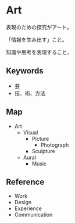 # Art

表現のための探究がアート。

「情報を生み出す」こと。

知識や思考を表現すること。

## Keywords

- 芸
- 技、術、方法

## Map

- Art
  - Visual
    - Picture
      - Photograph
    - Sculpture
  - Aural
    - Music

## Reference

- Work
- Design
- Experience
- Communication
